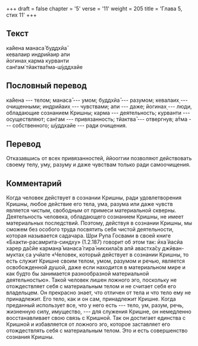 +++
draft = false
chapter = '5'
verse = '11'
weight = 205
title = 'Глава 5, стих 11'
+++
## Текст

ка̄йена манаса̄ буддхйа̄  
кевалаир индрийаир апи  
йогинах̣ карма курванти  
сан̇гам̇ тйактва̄тма-ш́уддхайе

## Пословный перевод

ка̄йена --- телом; манаса̄ --- умом; буддхйа̄ --- разумом; кевалаих̣ ---
очищенными; индрийаих̣ --- чувствами; апи --- даже; йогинах̣ --- люди,
обладающие сознанием Кришны; карма --- деятельность; курванти ---
осуществляют; сан̇гам --- привязанность; тйактва̄ --- отвергнув; а̄тма ---
собственного; ш́уддхайе --- ради очищения.

## Перевод

Отказавшись от всех привязанностей, ййооггии позволяют действовать
своему телу, уму, разуму и даже чувствам только ради самоочищения.

## Комментарий

Когда человек действует в сознании Кришны, ради удовлетворения Кришны,
любое действие его тела, ума, разума или даже чувств является чистым,
свободным от примеси материальной скверны. Деятельность человека,
обладающего сознанием Кришны, не имеет материальных последствий.
Поэтому, действуя в сознании Кришны, мы сможем без особого труда
посвятить себя чистой деятельности, которая называется садачара. Шри
Рупа Госвами в своей книге «Бхакти-расамрита-синдху» (1.2.187) говорит
об этом так: ӣха̄ йасйа харер да̄сйе карман̣а̄ манаса̄ гира̄ никхила̄св апй
авастха̄су джӣван-муктах̣ са учйате «Человек, который действует в сознании
Кришны, то есть служит Кришне своим телом, умом, разумом и речью,
является освобожденной душой, даже если находится в материальном мире и
как будто бы занимается разнообразной материальной деятельностью». Такой
человек лишен ложного эго, поскольку не отождествляет себя с
материальным телом и не считает себя его владельцем. Он прекрасно знает,
что отличен от тела и что тело ему не принадлежит. Его тело, как и он
сам, принадлежит Кришне. Когда преданный использует все, что у него есть
--- тело, ум, разум, речь, жизненную силу, имущество, --- для служения
Кришне, он немедленно восстанавливает свою связь с Кришной. Так он
достигает единства с Кришной и избавляется от ложного эго, которое
заставляет его отождествлять себя с материальным телом. Это и есть
совершенство сознания Кришны.
